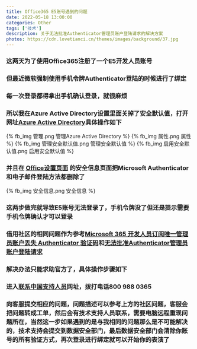 ```yaml
---
title: Office365 E5账号遇到的问题
date: 2022-05-18 13:00:00
categories: Other
tags: ['技术'] 
description: 关于无法批准Authenticator管理员账户登陆请求的解决方案
photos: https://cdn.lovetianci.cn/themes/images/background/37.jpg
---
```

<!-- more -->
### 这两天为了使用Office365注册了一个E5开发人员账号
### 但最近微软强制使用手机令牌Authenticator登陆的时候进行了绑定
### 每一次登录都得拿出手机确认登录，就很麻烦
### 所以我在Azure Active Directory设置里面关掉了安全默认值，打开网址[Azure Active Directory](https://portal.azure.com/#home "Azure Active Directory")具体操作如下
{% fb_img 管理.png 管理Azure Active Directory %}
{% fb_img 属性.png 属性 %}
{% fb_img 管理安全默认值.png 管理安全默认值 %}
{% fb_img 启用安全默认值.png 启用安全默认值 %}
### 并且在 [Office设置页面](https://mysignins.microsoft.com/security-info "Office设置页面") 的安全信息页面把Microsoft Authenticator和电子邮件登陆方法都删除了
{% fb_img 安全信息.png 安全信息 %}
### 这两步做完就导致E5账号无法登录了，手机令牌没了但还是提示需要手机令牌确认才可以登录
### 借用社区的相同问题作为参考[Microsoft 365 开发人员订阅唯一管理员账户丢失 Authenticator 验证码](https://answers.microsoft.com/zh-hans/msoffice/forum/all/microsoft-365/4c319bcc-d110-4702-a175-d766fc87398b "Microsoft 365 开发人员订阅唯一管理员账户丢失 Authenticator 验证码")和[无法批准Authenticator管理员账户登陆请求](https://answers.microsoft.com/zh-hans/msoffice/forum/all/%E6%97%A0%E6%B3%95%E6%89%B9%E5%87%86authenticator/cff1298f-617b-4d74-b760-f59832b56d05 "无法批准Authenticator管理员账户登陆请求")
### 解决办法只能求助官方了，具体操作步骤如下

### 进入[联系中国支持人员](https://docs.microsoft.com/zh-cn/microsoft-365/admin/support/china-prc?view=o365-worldwide "联系中国支持人员")网址，拨打电话800 988 0365
### 向客服提交相应的问题，问题描述可以参考上方的社区问题，客服会把问题转成工单，然后会有技术支持人员联系，需要电脑远程重现问题所在，当然这一步如果遇到的是与我相同的问题那么是不可能解决的，技术支持会提交到数据安全部门，最后数据安全部门会清除你账号的所有验证方式，再次登录进行绑定就可以开始你的表演了
